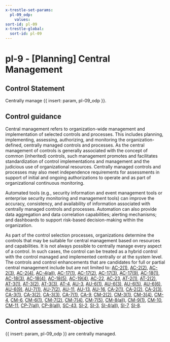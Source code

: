 ```yaml
---
x-trestle-set-params:
  pl-09_odp:
    values:
sort-id: pl-09
x-trestle-global:
  sort-id: pl-09
---
```


# pl-9 - \[Planning\] Central Management

## Control Statement

Centrally manage {{ insert: param, pl-09_odp }}.

## Control guidance

Central management refers to organization-wide management and implementation of selected controls and processes. This includes planning, implementing, assessing, authorizing, and monitoring the organization-defined, centrally managed controls and processes. As the central management of controls is generally associated with the concept of common (inherited) controls, such management promotes and facilitates standardization of control implementations and management and the judicious use of organizational resources. Centrally managed controls and processes may also meet independence requirements for assessments in support of initial and ongoing authorizations to operate and as part of organizational continuous monitoring.

Automated tools (e.g., security information and event management tools or enterprise security monitoring and management tools) can improve the accuracy, consistency, and availability of information associated with centrally managed controls and processes. Automation can also provide data aggregation and data correlation capabilities; alerting mechanisms; and dashboards to support risk-based decision-making within the organization.

As part of the control selection processes, organizations determine the controls that may be suitable for central management based on resources and capabilities. It is not always possible to centrally manage every aspect of a control. In such cases, the control can be treated as a hybrid control with the control managed and implemented centrally or at the system level. The controls and control enhancements that are candidates for full or partial central management include but are not limited to: [AC-2(1)](#ac-2.1), [AC-2(2)](#ac-2.2), [AC-2(3)](#ac-2.3), [AC-2(4)](#ac-2.4), [AC-4(all)](#ac-4), [AC-17(1)](#ac-17.1), [AC-17(2)](#ac-17.2), [AC-17(3)](#ac-17.3), [AC-17(9)](#ac-17.9), [AC-18(1)](#ac-18.1), [AC-18(3)](#ac-18.3), [AC-18(4)](#ac-18.4), [AC-18(5)](#ac-18.5), [AC-19(4)](#ac-19.4), [AC-22](#ac-22), [AC-23](#ac-23), [AT-2(1)](#at-2.1), [AT-2(2)](#at-2.2), [AT-3(1)](#at-3.1), [AT-3(2)](#at-3.2), [AT-3(3)](#at-3.3), [AT-4](#at-4), [AU-3](#au-3), [AU-6(1)](#au-6.1), [AU-6(3)](#au-6.3), [AU-6(5)](#au-6.5), [AU-6(6)](#au-6.6), [AU-6(9)](#au-6.9), [AU-7(1)](#au-7.1), [AU-7(2)](#au-7.2), [AU-11](#au-11), [AU-13](#au-13), [AU-16](#au-16), [CA-2(1)](#ca-2.1), [CA-2(2)](#ca-2.2), [CA-2(3)](#ca-2.3), [CA-3(1)](#ca-3.1), [CA-3(2)](#ca-3.2), [CA-3(3)](#ca-3.3), [CA-7(1)](#ca-7.1), [CA-9](#ca-9), [CM-2(2)](#cm-2.2), [CM-3(1)](#cm-3.1), [CM-3(4)](#cm-3.4), [CM-4](#cm-4), [CM-6](#cm-6), [CM-6(1)](#cm-6.1), [CM-7(2)](#cm-7.2), [CM-7(4)](#cm-7.4), [CM-7(5)](#cm-7.5), [CM-8(all)](#cm-8), [CM-9(1)](#cm-9.1), [CM-10](#cm-10), [CM-11](#cm-11), [CP-7(all)](#cp-7), [CP-8(all)](#cp-8), [SC-43](#sc-43), [SI-2](#si-2), [SI-3](#si-3), [SI-4(all)](#si-4), [SI-7](#si-7), [SI-8](#si-8).

## Control assessment-objective

{{ insert: param, pl-09_odp }} are centrally managed.
